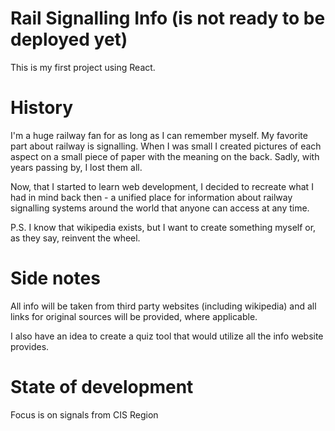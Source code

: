 # Rail Signalling Info (is not ready to be deployed yet)

This is my first project using React.

# History

I'm a huge railway fan for as long as I can remember myself. My favorite part about railway is signalling. When I was small I created pictures of each aspect on a small piece of paper with the meaning on the back. Sadly, with years passing by, I lost them all.

Now, that I started to learn web development, I decided to recreate what I had in mind back then - a unified place for information about railway signalling systems around the world that anyone can access at any time.

P.S. I know that wikipedia exists, but I want to create something myself or, as they say, reinvent the wheel.

# Side notes

All info will be taken from third party websites (including wikipedia) and all links for original sources will be provided, where applicable.

I also have an idea to create a quiz tool that would utilize all the info website provides.

# State of development

Focus is on signals from CIS Region
